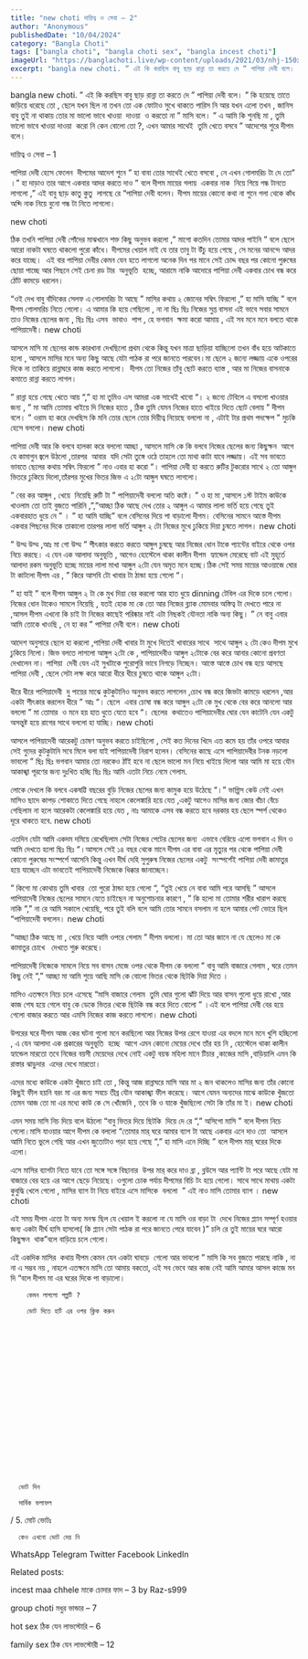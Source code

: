 ```yaml
---
title: "new choti দায়িত্ব ও সেবা – 2"
author: "Anonymous"
publishedDate: "10/04/2024"
category: "Bangla Choti"
tags: ["bangla choti", "bangla choti sex", "bangla incest choti"]
imageUrl: "https://banglachoti.live/wp-content/uploads/2021/03/nhj-150x150.jpg"
excerpt: "bangla new choti. ” এই কি করছিস বাবু ছাড় রান্না তা করতে দে ” পাপিয়া দেবী বলে। ” কি হয়েছে তাতে জড়িয়ে ধরেছে তো , ছেলে যখন ছিল না তখন তো এক ফোটাও সুখে থাকতে পারিস নি আর যখন এলো তখন , জানিস বাবু তুই না থা..."
---
```


bangla new choti. ” এই কি করছিস বাবু ছাড় রান্না তা করতে দে ” পাপিয়া দেবী বলে। ” কি হয়েছে তাতে জড়িয়ে ধরেছে তো , ছেলে যখন ছিল না তখন তো এক ফোটাও সুখে থাকতে পারিস নি আর যখন এলো তখন , জানিস বাবু তুই না থাকায় তোর মা ভালো ভাবে খাওয়া  দাওয়া  ও করতো না ” মাসি বলে। ” এ আমি কি শুনছি মা , তুমি ভালো ভাবে খাওয়া দাওয়া  করো নি কেন বোলো তো ?, এখন আমার সাথেই  তুমি খেতে বসবে ” আদেশের শুরে দীপম বলে।


দায়িত্ব ও সেবা – 1


পাপিয়া দেবী হেসে ফেলেন  দীপমের আদেশ শুনে ” হা বাবা তোর সাথেই খেতে বসবো , নে এখন গোলমরিচ টা দে তো” ।” হা দাড়াও তার আগে একবার আদর করতে দাও ” বলে দীপম মায়ের গলায়  একবার নাক  নিয়ে গিয়ে গন্ধ টানতে লাগলো ,” এই বাবু ছাড় কাতু কুতু  লাগছে রে “পাপিয়া দেবী বলেন। দীপম মায়ের কোনো কথা না শুনে গলা থেকে কাঁধ অব্দি নাক নিয়ে বুনো গন্ধ টা নিতে লাগলো।


new choti


ঠিক তখনি পাপিয়া দেবী পোঁদের মাঝখানে শক্ত কিছু অনুভব করলো ,” মাগো কতদিন তোমার আদর পাইনি ” বলে ছেলে আরো নাকটা ঘষতে থাকলো পুরো কাঁধে। দীপমের খেয়াল নাই যে তার তাবু টা উঁচু হয়ে গেছে , সে মনের আনন্দে আদর করে যাচ্ছে।  এই বার পাপিয়া দেবীর কেমন যেন হতে লাগলো অনেক দিন পর মানে সেই চোদ্দ বছর পর কোনো পুরুষের ছোয়া পাচ্ছে আর পিছনে সেই চেনা রড টার  অনুভূতি  হচ্ছে, আরামে নাকি আদোরে পাপিয়া দেবী একবার চোখ বন্ধ করে ঠোঁট কামড়ে ধরলেন।


“ওই দেখ বাবু বাঁদিকের সেলফ এ গোলমরিচ টা আছে ” মাসির কথায় ২ জোনের সম্বিৎ ফিরলো ,” হা মাসি যাচ্ছি ” বলে দীপম গোলমরিচ নিতে গেলো। এ আমার কি হয়ে গেছিলো , না না ছিঃ ছিঃ নিজের সুপ্ত বাসনা এই ভাবে সবার সামনে তাও নিজের ছেলের জন্য , ছিঃ ছিঃ এসব  ভাবাও  পাপ , হে ভগবান  ক্ষমা করো আমায় , এই সব মনে মনে বলতে থাকে পাপিয়াদেবী। new choti


আসলে মাসি মা ছেলের কান্ড কারখানা দেখছিলো প্রথম থেকে কিন্তু যখন মাত্রা ছাড়িয়া যাচ্ছিলো তখন বাঁধ হয়ে আটকাতে হলো , আসলে মাসির মনে অন্য কিছু আছে যেটা পাঠক রা পরে জানতে পারবেন।মা ছেলে ২ জন্যে লজ্জায় একে ওপরের দিকে না তাকিয়ে রান্নাঘরে কাজ করতে লাগলো।  দীপম তো নিজের তাঁবু ছোট করতে ব্যাস্ত , আর মা নিজের বাসনাকে কমাতে রান্না করতে লাগল।












” রান্না হয়ে গেছে খেতে আয় “,” হা মা তুমিও এস আমরা এক সাথেই খাবো “। ২ জন্যে টেবিলে এ বসলো খাওয়ার জন্য , ” মা আমি তোমায় খাইয়ে দি নিজের হাতে , ঠিক তুমি যেমন নিজের হাতে খাইয়ে দিতে ছোট বেলায় ” দীপম বলে। ” ওরাম হা করে দেখছিস কি মনি তোর ছেলে তোর দিয়ীত্ব নিয়েছে বললো না , এটাই টার প্রথম পদক্ষেপ ” মুচকি হেসে বললো। new choti


পাপিয়া দেবী আর কি বলবে হালকা করে বললো আচ্ছা , আসলে মাসি কে কি বলবে নিজের ছেলের জন্য কিছুক্ষন  আগে যে কামাগুন জ্বলে উঠলো ,তারপর  আবার  যদি সেটা তুঙ্গে ওঠে তাহলে তো মাথা কাটা যাবে লজ্জায়। এই সব ভাবতে ভাবতে ছেলের কথায় সম্বিৎ ফিরলো ” নাও এবার হা করো “। পাপিয়া দেবী হা করতে রুটির টুকরোর সাথে ২ তো আঙ্গুল ভিতরে ঢুকিয়ে দিলো,তাঁরপর মুখের ভিতর জিভ এ ২টো আঙ্গুল ঘষতে লাগলো।


” বের কর আঙ্গুল , খেয়ে  নিয়েছি রুটি টা ” পাপিয়াদেবী বললো অতি কষ্টে। ” ও হা মা ,আসলে ১স্ট টাইম কাউকে খাওলাম তো তাই বুজতে পারিনি ,”,”আচ্ছা ঠিক আছে দেখ তোর ২ আঙ্গুল এ আমার লালা ভর্তি হয়ে গেছে তুই  একবারহাত ধুয়ে নে ” । ” হা আমি যাচ্ছি” বলে বেসিনের দিয়ে পা বাড়ালো দীপম। বেসিনের সামনে আস্তে দীপম একবার পিছনের দিকে তাকালো তারপর লালা ভর্তি আঙ্গুল ২ টো নিজের মুখে ঢুকিয়ে দিয়া চুষতে লাগল। new choti


” উম্ম উম্ম ,আঃ মা গো উম্ম ” শীৎকার করতে করতে আঙ্গুল চুষছে আর নিজের ধোন টাকে প্যান্টের বাইরে থেকে ওপর নিচে করছে। এ যেন এক আলাদা অনুভূতি , আগেও হোস্টেলে থাকা কালীন দীপম  হ্যান্ডেল মেরেছে বাট এই মুহূর্তে আলাদা রকম অনুভূতি হচ্ছে মায়ের লালা মাখা আঙ্গুল ২টো যেন অমৃত মনে হচ্ছে।ঠিক সেই সময় মায়ের আওয়াজে ঘোর টা কাটলো দীপম এর , ” কিরে আসবি টো খাবার টা ঠান্ডা হয়ে গেলো “।


” হা যাই ” বলে দীপম আঙ্গুল ২ টা কে মুখ দিয়া বের করলো আর হাত ধুয়ে dinning টেবিল এর দিকে চলে গেলো। নিজের ধোন টাকেও সামলে নিয়েছি , যতই হোক মা কে তো আর নিজের ব্ল্যাক মোমবার অস্তিত্ব টা দেখতে পারে না ,আসল দীপম এখনো কি চাই টা নিজের কাছেই পরিষ্কার নাই এটা নিছকই যৌনতা নাকি অন্য কিছু। ” নে বাবু এবার আমি তোকে খাওছি , নে হা কর ” পাপিয়া দেবী বলে। new choti


আদেশ অনুসারে ছেলে হা করলো ,পাপিয়া দেবী খাবার টা মুখে দিতেই খাবারের সাথে  সাথে আঙ্গুল ২ টো কেও দীপম মুখে ঢুকিয়ে নিলো। জিভ বলতে লাগলো আঙ্গুল ২টো কে , পাপিয়াদেবীও আঙ্গুল ২টোকে বের করে আনার কোনো প্রবণতা দেখালেন না। পাপিয়া  দেবী যেন এই সুখটাকে পুরোপুরি ভাবে নিগড়ে নিচ্ছেন। আস্তে আস্তে চোখ বন্ধ হয়ে আসছে পাপিয়া দেবী , ছেলে সেটা লক্ষ করে আরো ধীরে ধীরে চুষতে থাকে আঙ্গুল ২টো।


ধীরে ধীরে পাপিয়াদেবী  দু পায়ের মাঝে কুটকুটানিও অনুভব করতে লাগলেন ,চোখ বন্ধ করে জিভটা কামড়ে ধরলেন ,আর একটা শীৎকার করলেন ধীরে ” আঃ “। ছেলে  এবার চোষা বন্ধ করে আঙ্গুল ২টো কে মুখ থেকে বের করে আনলো আর বললো ” মা তোমার  ও মনে হয় হাত ধুতে যেতে হবে “। ছেলের  কথাতেও পাপিয়াদেবীর ঘোর যেন কাটেনি যেন একটু অসন্তুষ্ট হয়ে রাগের সাথে বললো হা যাচ্ছি। new choti


আসলে পাপিয়াদেবী আরেকটু চোষণ অনুভব করতে চাইছিলো , সেই কত দিনের খিদে এত কমে হয় তাঁর ওপরে আবার সেই গুদের কুটকুটানি সবে মিলে বলা যাই পাপিয়াদেবী নিরাশ হলেন। বেসিনের কাছে এসে পাপিয়াদেবীর টনক নড়লো ভাবলো ” ছিঃ ছিঃ ভগবান আমার তো নরকেও ঠাঁই হবে না ছেলে ভালো মন নিয়ে খাইয়ে দিলো আর আমি মা হয়ে যৌন আকাঙ্খা পূরণের জন্য দুঃখিত হচ্ছি ছিঃ ছিঃ আমি এতটা নিচে নেমে গেলাম.


লোকে দেখলে কি বলবে একষট্টি বছরের বুড়ি নিজের ছেলের জন্য কামুক হয়ে উঠেছে “।” ভাগ্গিস কেউ নেই এখন মাসিও ছাদে কাপড় শোকাতে দিতে গেছে নাহলে কেলেঙ্কারি হয়ে যেত ,একটু আগেও মাসির জন্য জোর বাঁচা বেঁচে গেছিলাম না হলে আরেকটা কেলেঙ্কারি হয়ে যেত , নাঃ আমাকে এসব বন্ধ করতে হবে দরকার হয় ছেলে স্পর্শ থেকেও  দূরে থাকতে হবে. new choti


এতদিন যেটা আমি একদম দমিয়ে রেখেছিলাম সেটা নিজের পেটের ছেলের জন্য  এভাবে বেরিয়ে এলো ভগবান এ দিন ও আমি দেখতে হলো ছিঃ ছিঃ “।আসলে সেই ১৪ বছর থেকে মানে দীপম এর বাবা এর মৃত্যুর পর থেকে পাপিয়া দেবী কোনো পুরুষের সংস্পর্শে আসেনি কিন্তু এখন দীর্ঘ দেহি সুপুরুষ নিজের ছেলের একটু  সংস্পর্শেই পাপিয়া দেবী কামাতুর হয়ে যাচ্ছেন এটা ভাবতেই পাপিয়াদেবী নিজেকে ধিক্কার জানাচ্ছেন।


” কিগো মা কোথায় তুমি খাবার  তো পুরো ঠান্ডা হয়ে গেলো “, “তুই খেয়ে নে বাবা আমি পরে আসছি ” আসলে পাপিয়াদেবী নিজের ছেলের সামনে যেতে চাইছেন না অনুশোচনার কারণে , ” কি হলো মা তোমার শরীর খারাপ করছে নাকি “,” না রে আমি সকালে খেয়েছি, পরে তুই বলি বলে আমি তোর সামনে বসলাম না হলে আমার পেট ভোরে ছিল “পাপিয়াদেবী বললেন। new choti


“আচ্ছা ঠিক আছে মা , খেয়ে নিয়ে আমি ওপরে গেলাম ” দীপম বললো। মা তো আর জানে না যে ছেলেও মা কে কামাতুর চোখে   দেখতে শুরু করেছে।

পাপিয়াদেবী নিজেকে সামলে নিয়ে সব বাসন মেজে ওপর থেকে দীপম কে বললো ” বাবু আমি বাজারে গেলাম , ঘরে তেমন কিছু নেই “,” আচ্ছা মা আমি শুয়ে আছি মাসি কে বোলো ভিতর থেকে ছিটকি দিয়া দিতে ।


মাসিও এতক্ষনে নিচে চলে এসেছে “মাসি বাজারে গেলাম  তুমি ঘোর গুলো ঝাঁট দিয়ে আর বাসন গুলো ধুয়ে রাখো ,আর কাজ শেষ হয়ে গেলে বাবু কে ডেকে ভিতর থেকে ছিটকি বন্ধ করে দিতে বোলো ” ।এই বলে পাপিয়া দেবী বের হয়ে গেলো বাজার করতে আর এমসি নিজের কাজ করতে লাগলো। new choti


উপরের ঘরে দীপম আজ কের ঘটনা গুলো মনে করছিলো আর নিজের উপর রেগে যাওয়া এর বদলে মনে মনে খুশি হচ্ছিলো , এ যেন আলাদা এক প্রকারের অনুভূতি  হচ্ছে  আগে এমন কোনো মেয়ের দেখে তাঁর হয় নি , হোস্টেলে থাকা কালীন হ্যান্ডেল মারতো তবে নিজের বয়সী মেয়েদের দেখে নোই একটু বয়স্ক মহিলা মানে টিচার ,কাজের মাসি ,বাড়িয়ালি এমন কি রাস্তার ঝাড়ুদার  এদের দেখে মারতো।


এদের মধ্যে কাউকে একটা খুঁজতে চাই তো , কিন্তু আজ রান্নাঘরে মাসি আর মা ২ জন থাকলেও মাসির জন্য তাঁর কোনো কিছুই ফীল হয়নি বরং মা এর জন্য সবচে তীব্র যৌন আকাঙ্খা ফীল করেছে। আগে যেমন অন্যদের মাঝে কাউকে খুঁজতো তেমন আজ তো মা এর মধ্যে কাউ কে সে খোঁজেনি , তবে কি ও যাকে খুঁজছিলো সেটা কি তাঁর মা ই। new choti


এমন সময় মাসি নিচ দিয়ে বলে উঠলো “বাবু ভিতর দিয়ে ছিটকি  দিয়ে দে রে “,” অসিগো মাসি ” বলে দীপম নিচে গেলো।মাসি যাওয়ার আগে দীপম কে বললো “তোমার মার্ ঘরে আমার ব্যাগ টা আছে একবার এনে দাও তো  আসলে আমি নিতে ভুলে গেছি আর এখন জুতোটাও পড়া হয়ে গেছে “,” হা মাসি এনে দিচ্ছি ” বলে দীপম মার্ ঘরের দিকে এলো।


এসে মাসির ব্যাগটা নিতে যাবে তো সঙ্গে সঙ্গে বিছানার  উপর মার্ করে দাও ব্রা , ব্লউসে আর প্যান্টি টা পরে আছে যেটা মা বাজারে বের হয়ে এর আগে ছেড়ে নিয়েছে। ওগুলো চোক পর্যায় দীপমের বিচি টং হয়ে গেলো। সাথে সাথে মাথায় একটা কুবুদ্ধি খেলে গেলো , মাসির ব্যাগ টা নিয়ে বাইরে এসে মাসিকে  বললো  ” এই নাও মাসি তোমার ব্যাগ । new choti


এই সময় দীপম এতো টা অন্য মনস্ক ছিল যে খেয়াল ই করলো না যে মাসি ওর বাড়া টা  দেখে নিজের প্ল্যান সম্পূর্ণ হওয়ার জন্য একটা দীর্ঘ হাসি হাসলো( কি প্ল্যান সেটা পাঠক রা পরে জানতে পেরে যাবেন )” চলি রে তুই মায়ের ঘরে আরো কিছুক্ষন  থাক”বলে বাড়িয়ে চলে গেলো।


এই একদিক মাসির  কথায় দীপম কেমন যেন একটা ঘাবড়ে  গেলো আর ভাবলো ” মাসি কি সব বুজতে পারছে নাকি , না না এ সম্ভব নয় , নাহলে এতক্ষনে মাসি তো আমায় বকতো, এই সব ভেবে আর কাজ নেই আমি আমার আসল কাজে মন দি “বলে দীপম মা এর ঘরের দিকে পা বাড়ালো।


 
 
 
        কেমন লাগলো গল্পটি ?      
 
        ভোট দিতে হার্ট এর ওপর ক্লিক করুন      
 
 
 
 
 
 
 
 
 
 
 
 
 
 
 
 
 
 
 
 
 
      ভোট দিন    
 
      সার্বিক ফলাফল 
 / 5. মোট ভোটঃ 
 
 
      কেও এখনো ভোট দেয় নি    
 
 
 
 
WhatsApp
Telegram
Twitter
Facebook
LinkedIn




Related posts:






incest maa chhele মাকে চোদার ফাদ – 3 by Raz-s999




group choti মধুর ভান্ডার – 7




hot sex ঠিক যেন লাভস্টোরি – 6




family sex ঠিক যেন লাভস্টোরী – 12
